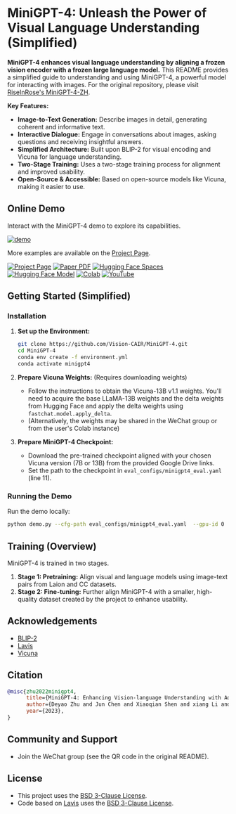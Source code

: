 # MiniGPT-4: Unleash the Power of Visual Language Understanding (Simplified)

**MiniGPT-4 enhances visual language understanding by aligning a frozen vision encoder with a frozen large language model.**  This README provides a simplified guide to understanding and using MiniGPT-4, a powerful model for interacting with images.  For the original repository, please visit [RiseInRose's MiniGPT-4-ZH](https://github.com/RiseInRose/MiniGPT-4-ZH).

**Key Features:**

*   **Image-to-Text Generation:** Describe images in detail, generating coherent and informative text.
*   **Interactive Dialogue:** Engage in conversations about images, asking questions and receiving insightful answers.
*   **Simplified Architecture:** Built upon BLIP-2 for visual encoding and Vicuna for language understanding.
*   **Two-Stage Training:** Uses a two-stage training process for alignment and improved usability.
*   **Open-Source & Accessible:** Based on open-source models like Vicuna, making it easier to use.

## Online Demo

Interact with the MiniGPT-4 demo to explore its capabilities.

[![demo](figs/online_demo.png)](https://minigpt-4.github.io)

More examples are available on the [Project Page](https://minigpt-4.github.io).

[![Project Page](https://img.shields.io/badge/Project-Page-Green)](https://minigpt-4.github.io)
[![Paper PDF](https://img.shields.io/badge/Paper-PDF-red)](MiniGPT_4.pdf)
[![Hugging Face Spaces](https://img.shields.io/badge/%F0%9F%A4%97%20Hugging%20Face-Spaces-blue)](https://huggingface.co/spaces/Vision-CAIR/minigpt4)
[![Hugging Face Model](https://img.shields.io/badge/%F0%9F%A4%97%20Hugging%20Face-Model-blue)](https://huggingface.co/Vision-CAIR/MiniGPT-4)
[![Colab](https://colab.research.google.com/assets/colab-badge.svg)](https://colab.research.google.com/drive/1OK4kYsZphwt5DXchKkzMBjYF6jnkqh4R?usp=sharing)
[![YouTube](https://badges.aleen42.com/src/youtube.svg)](https://www.youtube.com/watch?v=__tftoxpBAw&feature=youtu.be)

## Getting Started (Simplified)

### Installation

1.  **Set up the Environment:**

    ```bash
    git clone https://github.com/Vision-CAIR/MiniGPT-4.git
    cd MiniGPT-4
    conda env create -f environment.yml
    conda activate minigpt4
    ```

2.  **Prepare Vicuna Weights:** (Requires downloading weights)

    *   Follow the instructions to obtain the Vicuna-13B v1.1 weights.  You'll need to acquire the base LLaMA-13B weights and the delta weights from Hugging Face and apply the delta weights using `fastchat.model.apply_delta`.
    *   (Alternatively, the weights may be shared in the WeChat group or from the user's Colab instance)

3.  **Prepare MiniGPT-4 Checkpoint:**

    *   Download the pre-trained checkpoint aligned with your chosen Vicuna version (7B or 13B) from the provided Google Drive links.
    *   Set the path to the checkpoint in `eval_configs/minigpt4_eval.yaml` (line 11).

### Running the Demo

Run the demo locally:

```bash
python demo.py --cfg-path eval_configs/minigpt4_eval.yaml  --gpu-id 0
```

## Training (Overview)

MiniGPT-4 is trained in two stages.

1.  **Stage 1: Pretraining:**  Align visual and language models using image-text pairs from Laion and CC datasets.
2.  **Stage 2: Fine-tuning:** Further align MiniGPT-4 with a smaller, high-quality dataset created by the project to enhance usability.

## Acknowledgements

*   [BLIP-2](https://huggingface.co/docs/transformers/main/model_doc/blip-2)
*   [Lavis](https://github.com/salesforce/LAVIS)
*   [Vicuna](https://github.com/lm-sys/FastChat)

## Citation

```bibtex
@misc{zhu2022minigpt4,
      title={MiniGPT-4: Enhancing Vision-language Understanding with Advanced Large Language Models},
      author={Deyao Zhu and Jun Chen and Xiaoqian Shen and xiang Li and Mohamed Elhoseiny},
      year={2023},
}
```

## Community and Support

*   Join the WeChat group (see the QR code in the original README).

## License

*   This project uses the [BSD 3-Clause License](LICENSE.md).
*   Code based on [Lavis](https://github.com/salesforce/LAVIS) uses the [BSD 3-Clause License](LICENSE_Lavis.md).